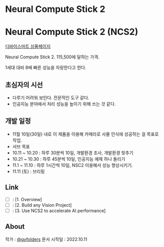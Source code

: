 # Neural Compute Stick 2

# Neural Compute Stick 2 (NCS2)

[디바이스마트 상품페이지](https://www.devicemart.co.kr/goods/view?no=12495781)

Neural Compute Stick 2. 115,500에 달하는 가격.

1세대 대비 8배 빠른 성능을 자랑한다고 한다.

## 초심자의 시선

- 다루기 어려워 보인다. 전문적인 도구 같다.
- 인공지능 분야에서 처리 성능을 높이기 위해 쓰는 것 같다.



## 개발 일정

 - 11월 10일(30일) 내로 이 제품을 이용해 카메라로 사물 인식에 성공하는 걸 목표로 작업.
 - 서브 목표
 - 10.11 ~ 10.20 : 하루 30분씩 10일, 개발환경 조사, 개발환경 맞추기
 - 10.21 ~ 10.30 : 하루 45분씩 10일, 인공지능 예제 하나 돌리기
 - 11.1 ~ 11.10  : 하루 1시간씩 10일, NSC2 이용해서 성능 향상시키기.
 - 11.11 (토)    : 브리핑
 
 ## Link
 
- [ ] : [1. Overview]
- [ ] : [2. Build any Vision Project]
- [ ] : [3. Use NCS2 to accelerate AI performance]

## About

작가 : [@gyfolders](https://github.com/gyfolders)
문서 시작일 : 2022.10.11

